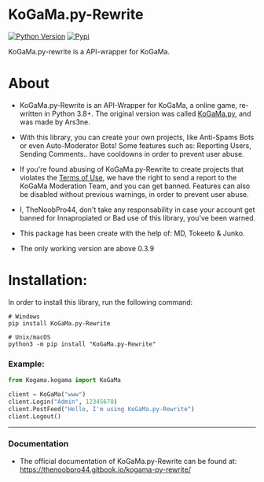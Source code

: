 # KoGaMa.py-Rewrite

[![Python Version](https://img.shields.io/badge/python-%E2%89%A53.8-yellow.svg)](https://www.python.org/downloads/)  [![Pypi](https://img.shields.io/pypi/v/KoGaMa.py-Rewrite)](https://pypi.org/project/KoGaMa.py-Rewrite/)

KoGaMa.py-rewrite is a API-wrapper for KoGaMa.

# About

* KoGaMa.py-Rewrite is an API-Wrapper for KoGaMa, a online game, re-written in Python 3.8+. The original version was called [KoGaMa.py](https://github.com/Ars3ne/kogama.py), and was made by Ars3ne.

* With this library, you can create your own projects, like Anti-Spams Bots or even Auto-Moderator Bots! Some features such as: Reporting Users, Sending Comments.. have cooldowns in order to prevent user abuse.

* If you're found abusing of KoGaMa.py-Rewrite to create projects that violates the [Terms of Use](https://www.kogama.com/help/terms-and-conditions/), we have the right to send a report to the KoGaMa Moderation Team, and you can get banned.
Features can also be disabled without previous warnings, in order to prevent user abuse.

* I, TheNoobPro44, don't take any responsability in case your account get banned for Innapropiated or Bad use of this library, you've been warned.

* This package has been create with the help of: MD, Tokeeto & Junko.

* The only working version are above 0.3.9

# Installation:
  In order to install this library, run the following command:
```
# Windows
pip install KoGaMa.py-Rewrite
```

```
# Unix/macOS
python3 -m pip install "KoGaMa.py-Rewrite"
```

### Example:
```python
from Kogama.kogama import KoGaMa

client = KoGaMa("www")
client.Login("Admin", 12345678)
client.PostFeed("Hello, I'm using KoGaMa.py-Rewrite")
client.Logout()
```
-----
### Documentation
 * The official documentation of KoGaMa.py-Rewrite can be found at:
     https://thenoobpro44.gitbook.io/kogama-py-rewrite/
